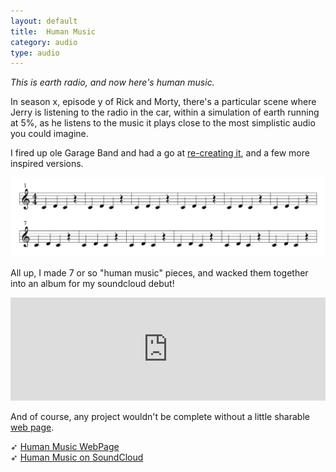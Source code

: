 ```yaml
---
layout: default
title:  Human Music
category: audio
type: audio
---
```


*This is earth radio, and now here's human music.*

In season x, episode y of Rick and Morty, there's a particular scene where Jerry is listening to the radio in the car, within a simulation of earth running at 5%, as he listens to the music it plays close to the most simplistic audio you could imagine.

I fired up ole Garage Band and had a go at [re-creating it](https://soundcloud.com/twholman/sets/driving-home-with-human-music), and a few more inspired versions.

![Its a thing of beauty](./images/human-music-1.png)

All up, I made 7 or so "human music" pieces, and wacked them together into an album for my soundcloud debut!

<iframe width="100%" height="165" scrolling="yes" frameborder="no" src="https://w.soundcloud.com/player/?url=https%3A//api.soundcloud.com/playlists/277853275&amp;color=ff5500&amp;auto_play=false&amp;hide_related=false&amp;show_comments=true&amp;show_user=true&amp;show_reposts=false"></iframe>

And of course, any project wouldn't be complete without a little sharable [web page](http://tholman.com/human-music).

➶ [Human Music WebPage](http://tholman.com/human-music)<br>
➶ [Human Music on SoundCloud](https://soundcloud.com/twholman/sets/driving-home-with-human-music)
